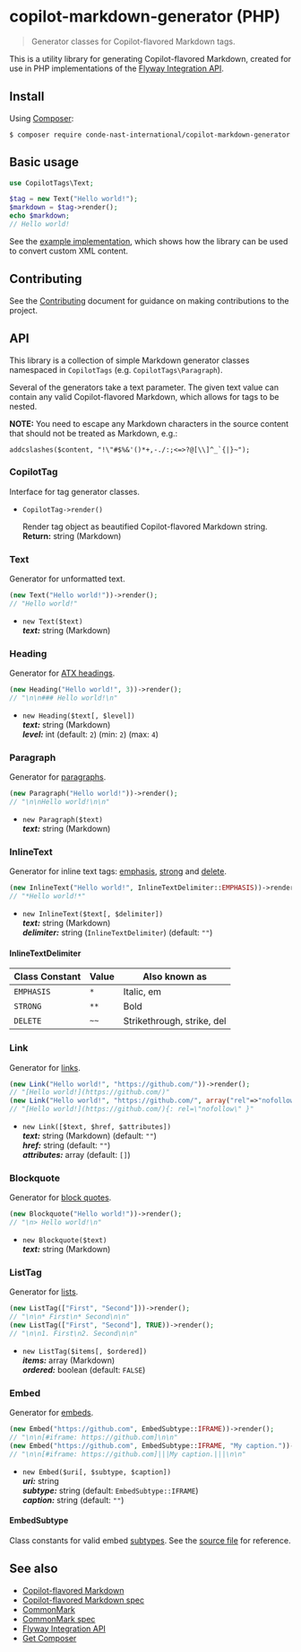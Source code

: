 # copilot-markdown-generator (PHP)

> Generator classes for Copilot-flavored Markdown tags.

This is a utility library for generating Copilot-flavored Markdown, created for
use in PHP implementations of the [Flyway Integration API].

## Install

Using [Composer]:

```shell
$ composer require conde-nast-international/copilot-markdown-generator
```

## Basic usage

```php
use CopilotTags\Text;

$tag = new Text("Hello world!");
$markdown = $tag->render();
echo $markdown;
// Hello world!
```

See the [example implementation](https://github.com/conde-nast-international/copilot-markdown-generator-php/tree/master/example),
which shows how the library can be used to convert custom XML content.

## Contributing

See the [Contributing] document for guidance on making contributions to the
project.

## API

This library is a collection of simple Markdown generator classes namespaced in
`CopilotTags` (e.g. `CopilotTags\Paragraph`).

Several of the generators take a text parameter. The given text value can
contain any valid Copilot-flavored Markdown, which allows for tags to be nested.

**NOTE:** You need to escape any Markdown characters in the
source content that should not be treated as Markdown, e.g.:

```
addcslashes($content, "!\"#$%&'()*+,-./:;<=>?@[\\]^_`{|}~");
```

### CopilotTag

Interface for tag generator classes.
* `CopilotTag->render()`

  Render tag object as beautified Copilot-flavored Markdown string.<br>
  **Return:** string (Markdown)

### Text

Generator for unformatted text.

```php
(new Text("Hello world!"))->render();
// "Hello world!"
```

* `new Text($text)`<br>
  ***text:*** string (Markdown)<br>

### Heading

Generator for [ATX headings](http://spec.commonmark.org/0.27/#atx-headings).

```php
(new Heading("Hello world!", 3))->render();
// "\n\n### Hello world!\n"
```

* `new Heading($text[, $level])`<br>
***text:*** string (Markdown)<br>
***level:*** int (default: `2`) (min: `2`) (max: `4`)

### Paragraph

Generator for [paragraphs](http://spec.commonmark.org/0.27/#paragraphs).

```php
(new Paragraph("Hello world!"))->render();
// "\n\nHello world!\n\n"
```

* `new Paragraph($text)`<br>
  ***text:*** string (Markdown)<br>

### InlineText

Generator for inline text tags: [emphasis](https://github.com/conde-nast-international/copilot-markdown/blob/master/specification/0E.md#3111-emphasis), [strong](http://spec.commonmark.org/0.27/#emphasis-and-strong-emphasis) and
[delete](https://github.com/conde-nast-international/copilot-markdown/blob/master/specification/0E.md#314-delete).

```php
(new InlineText("Hello world!", InlineTextDelimiter::EMPHASIS))->render();
// "*Hello world!*"
```

* `new InlineText($text[, $delimiter])`<br>
  ***text:*** string (Markdown)<br>
  ***delimiter:*** string (`InlineTextDelimiter`) (default: `""`)

#### InlineTextDelimiter

|Class Constant |Value |Also known as              |
|---------------|------|---------------------------|
|`EMPHASIS`     |`*`   |Italic, em                 |
|`STRONG`       |`**`  |Bold                       |
|`DELETE`       |`~~`  |Strikethrough, strike, del |

### Link

Generator for [links](https://github.com/conde-nast-international/copilot-markdown/blob/master/specification/0E.md#317-link).

```php
(new Link("Hello world!", "https://github.com/"))->render();
// "[Hello world!](https://github.com/)"
(new Link("Hello world!", "https://github.com/", array("rel"=>"nofollow")))->render();
// "[Hello world!](https://github.com/){: rel=\"nofollow\" }"
```

* `new Link([$text, $href, $attributes])`<br>
  ***text:*** string (Markdown) (default: `""`)<br>
  ***href:*** string (default: `""`)<br>
  ***attributes:*** array (default: `[]`)

### Blockquote

Generator for [block quotes](http://spec.commonmark.org/0.27/#block-quotes).

```php
(new Blockquote("Hello world!"))->render();
// "\n> Hello world!\n"
```

* `new Blockquote($text)`<br>
  ***text:*** string (Markdown)<br>

### ListTag

Generator for [lists](http://spec.commonmark.org/0.27/#lists).

```php
(new ListTag(["First", "Second"]))->render();
// "\n\n* First\n* Second\n\n"
(new ListTag(["First", "Second"], TRUE))->render();
// "\n\n1. First\n2. Second\n\n"
```

* `new ListTag($items[, $ordered])`<br>
  ***items:*** array (Markdown)<br>
  ***ordered:*** boolean (default: `FALSE`)

### Embed

Generator for [embeds](https://github.com/conde-nast-international/copilot-markdown/blob/master/specification/0E.md#311-embed).

```php
(new Embed("https://github.com", EmbedSubtype::IFRAME))->render();
// "\n\n[#iframe: https://github.com]\n\n"
(new Embed("https://github.com", EmbedSubtype::IFRAME, "My caption."))->render();
// "\n\n[#iframe: https://github.com]|||My caption.|||\n\n"
```

* `new Embed($uri[, $subtype, $caption])`<br>
  ***uri:*** string<br>
  ***subtype:*** string (default: `EmbedSubtype::IFRAME`)<br>
  ***caption:*** string (default: `""`)

#### EmbedSubtype

Class constants for valid embed [subtypes](https://github.com/conde-nast-international/copilot-markdown/blob/master/specification/0E.md#3116-subtypes). See the [source file](https://github.com/conde-nast-international/copilot-markdown-generator-php/blob/master/src/EmbedSubtype.php) for reference.

## See also

* [Copilot-flavored Markdown]
* [Copilot-flavored Markdown spec]
* [CommonMark]
* [CommonMark spec]
* [Flyway Integration API]
* [Get Composer][Composer]

[Contributing]: https://github.com/conde-nast-international/copilot-markdown-generator-php/blob/master/CONTRIBUTING.md
[example implementation]: https://github.com/conde-nast-international/copilot-markdown-generator-php/tree/master/example
[Copilot-flavored Markdown]: https://github.com/conde-nast-international/copilot-markdown
[Copilot-flavored Markdown spec]: https://github.com/conde-nast-international/copilot-markdown/tree/master/specification
[CommonMark]: http://commonmark.org/
[CommonMark spec]: http://spec.commonmark.org/
[Flyway Integration API]: https://conde-nast-international.github.io/flyway-api-docs
[Composer]: https://getcomposer.org/

